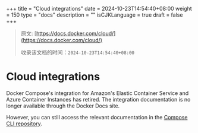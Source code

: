 +++
title = "Cloud integrations"
date = 2024-10-23T14:54:40+08:00
weight = 150
type = "docs"
description = ""
isCJKLanguage = true
draft = false
+++

> 原文: [https://docs.docker.com/cloud/](https://docs.docker.com/cloud/)
>
> 收录该文档的时间：`2024-10-23T14:54:40+08:00`

# Cloud integrations

Docker Compose's integration for Amazon's Elastic Container Service and Azure Container Instances has retired. The integration documentation is no longer available through the Docker Docs site.

However, you can still access the relevant documentation in the [Compose CLI repository](https://github.com/docker/compose-cli/tree/main/docs).
